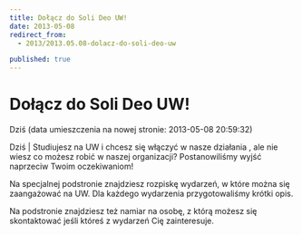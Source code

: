 ```yaml
---
title: Dołącz do Soli Deo UW!
date: 2013-05-08
redirect_from: 
  - 2013/2013.05.08-dolacz-do-soli-deo-uw

published: true
---
```




# Dołącz do Soli Deo UW!

<time>Dziś (data umieszczenia na nowej stronie: 2013-05-08 20:59:32)</time>

Dziś | Studiujesz na UW i chcesz się włączyć w nasze działania , ale nie wiesz co możesz robić w naszej organizacji? Postanowiliśmy wyjść naprzeciw Twoim oczekiwaniom!

Na specjalnej podstronie znajdziesz rozpiskę wydarzeń, w które można się zaangażować na UW. Dla każdego wydarzenia przygotowaliśmy krótki opis. 

Na podstronie znajdziesz też namiar na osobę, z którą możesz się skontaktować jeśli któreś z wydarzeń Cię zainteresuje.


<!--{{json:{"created_date":"2013-05-08 20:59:32","publish_down":"0000-00-00 00:00:00","id":"841"}}}-->